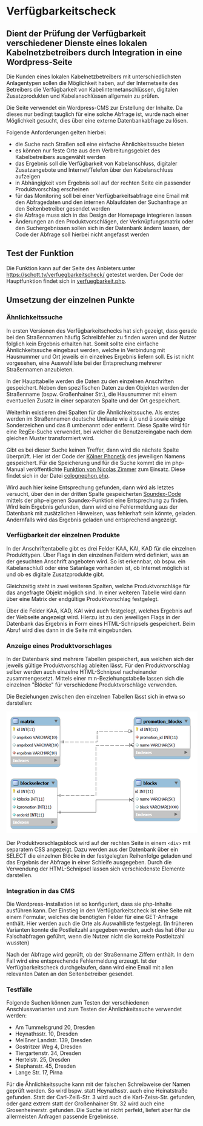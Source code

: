 # Verfügbarkeitscheck
## Dient der Prüfung der Verfügbarkeit verschiedener Dienste eines lokalen Kabelnetzbetreibers durch Integration in eine Wordpress-Seite
Die Kunden eines lokalen Kabelnetzbetreibers mit unterschiedlichsten Anlagentypen sollen die Möglichkeit haben, auf der Internetseite des Betreibers die Verfügbarkeit von Kabelinternetanschlüssen, digitalen Zusatzprodukten und Kabelanschlüssen allgemein zu prüfen.

Die Seite verwendet ein Wordpress-CMS zur Erstellung der Inhalte. Da dieses nur bedingt tauglich für eine solche Abfrage ist, wurde nach einer Möglichkeit gesucht, dies über eine externe Datenbankabfrage zu lösen.

Folgende Anforderungen gelten hierbei:

- die Suche nach Straßen soll eine einfache Ähnlichkeitssuche bieten
- es können nur feste Orte aus dem Verbreitungsgebiet des Kabelbetreibers ausgewählt werden
- das Ergebnis soll die Verfügbarkeit von Kabelanschluss, digitaler Zusatzangebote und Internet/Telefon über den Kabelanschluss aufzeigen
- in Abhängigkeit vom Ergebnis soll auf der rechten Seite ein passender Produktvorschlag erscheinen
- für das Monitoring soll bei einer Verfügbarkeitsabfrage eine Email mit den Abfragedaten und den internen Ablaufdaten der Suchanfrage an den Seitenbetreiber gesendet werden
- die Abfrage muss sich in das Design der Homepage integrieren lassen
- Änderungen an den Produktvorschlägen, der Verknüpfungsmatrix oder den Suchergebnissen sollen sich in der Datenbank ändern lassen, der Code der Abfrage soll hierbei nicht angefasst werden


## Test der Funktion
Die Funktion kann auf der Seite des Anbieters unter https://schott.tv/verfuegbarkeitscheck/ getestet werden. Der Code der Hauptfunktion findet sich in [verfuegbarkeit.php](/verfuegbarkeit.php).


## Umsetzung der einzelnen Punkte
### Ähnlichkeitssuche
In ersten Versionen des Verfügbarkeitschecks hat sich gezeigt, dass gerade bei den Straßennamen häufig Schreibfehler zu finden waren und der Nutzer folglich kein Ergebnis erhalten hat. Somit sollte eine einfache Ähnlichkeitssuche eingebaut werden, welche in Verbindung mit Hausnummer und Ort jeweils ein einzelnes Ergebnis liefern soll. Es ist nicht vorgesehen, eine Auswahlliste bei der Entsprechung mehrerer Straßennamen anzubieten.

In der Haupttabelle werden die Daten zu den einzelnen Anschriften gespeichert. Neben den spezifischen Daten zu den Objekten werden der Straßenname (bspw. Großenhainer Str.), die Hausnummer mit einem eventuellen Zusatz in einer separaten Spalte und der Ort gespeichert.

Weiterhin existieren drei Spalten für die Ähnlichkeitssuche. Als erstes werden im Straßennamen deutsche Umlaute wie ä,ö und ü sowie einige Sonderzeichen und das ß umbenannt oder entfernt. Diese Spalte wird für eine RegEx-Suche verwendet, bei welcher die Benutzereingabe nach dem gleichen Muster transformiert wird. 

Gibt es bei dieser Suche keinen Treffer, dann wird die nächste Spalte überprüft. Hier ist der Code der [Kölner Phonetik](https://de.wikipedia.org/wiki/K%C3%B6lner_Phonetik) des jeweiligen Namens gespeichert. Für die Speicherung und für die Suche kommt die im php-Manual veröffentlichte [Funktion von Nicolas Zimmer](https://www.php.net/manual/de/function.soundex.php#84881) zum Einsatz. Diese findet sich in der Datei [colognephon.php](include/colognephon.php).

Wird auch hier keine Entsprechung gefunden, dann wird als letztes versucht, über den in der dritten Spalte gespeicherten [Soundex-Code](https://de.wikipedia.org/wiki/Soundex) mittels der php-eigenen Soundex-Funktion eine Entsprechung zu finden. Wird kein Ergebnis gefunden, dann wird eine Fehlermeldung aus der Datenbank mit zusätzlichen Hinweisen, was fehlerhaft sein könnte, geladen. Andernfalls wird das Ergebnis geladen und entsprechend angezeigt.


### Verfügbarkeit der einzelnen Produkte
In der Anschriftentabelle gibt es drei Felder KAA, KAI, KAD für die einzelnen Produkttypen. Über Flags in den einzelnen Feldern wird definiert, was an der gesuchten Anschrift angeboten wird. So ist erkennbar, ob bspw. ein Kabelanschluß oder eine Satanlage vorhanden ist, ob Internet möglich ist und ob es digitale Zusatzprodukte gibt. 

Gleichzeitig steht in zwei weiteren Spalten, welche Produktvorschläge für das angefragte Objekt möglich sind. In einer weiteren Tabelle wird dann über eine Matrix der endgültige Produktvorschlag festgelegt. 

Über die Felder KAA, KAD, KAI wird auch festgelegt, welches Ergebnis auf der Webseite angezeigt wird. Hierzu ist zu den jeweiligen Flags in der Datenbank das Ergebnis in Form eines HTML-Schnipsels gespeichert. Beim Abruf wird dies dann in die Seite mit eingebunden.

### Anzeige eines Produktvorschlages
In der Datenbank sind mehrere Tabellen gespeichert, aus welchen sich der jeweils gültige Produktvorschlag ableiten lässt. Für den Produktvorschlag selber werden auch einzelne HTML-Schnipsel nacheinander zusammengesetzt. Mittels einer m:n-Beziehungstabelle lassen sich die einzelnen "Blöcke" für verschiedene Produktvorschläge verwenden.

Die Beziehungen zwischen den einzelnen Tabellen lässt sich in etwa so darstellen:

![](erd_promotion_tables.png?raw=true)

Der Produktvorschlagsblock wird auf der rechten Seite in einem `<div>` mit separatem CSS angezeigt. Dazu werden aus der Datenbank über ein SELECT die einzelnen Blöcke in der festgelegten Reihenfolge geladen und das Ergebnis der Abfrage in einer Schleife ausgegeben. Durch die Verwendung der HTML-Schnipsel lassen sich verschiedenste Elemente darstellen.

### Integration in das CMS
Die Wordpress-Installation ist so konfiguriert, dass sie php-Inhalte ausführen kann. Der Einstieg in den Verfügbarkeitscheck ist eine Seite mit einem Formular, welches die benötigten Felder für eine GET-Anfrage enthält. Hier werden auch die Orte als Auswahlliste festgelegt. (In früheren Varianten konnte die Postleitzahl angegeben werden, auch das hat öfter zu Falschabfragen geführt, wenn die Nutzer nicht die korrekte Postleitzahl wussten)

Nach der Abfrage wird geprüft, ob der Straßenname Ziffern enthält. In dem Fall wird eine entsprechende Fehlermeldung erzeugt. Ist der Verfügbarkeitscheck durchgelaufen, dann wird eine Email mit allen relevanten Daten an den Seitenbetreiber gesendet.

### Testfälle
Folgende Suchen können zum Testen der verschiedenen Anschlussvarianten und zum Testen der Ähnlichkeitssuche verwendet werden:
- Am Tummelsgrund 20, Dresden
- Heynathsstr. 10, Dresden
- Meißner Landstr. 139, Dresden
- Gostritzer Weg 4, Dresden
- Tiergartenstr. 34, Dresden
- Hertelstr. 25, Dresden
- Stephanstr. 45, Dresden
- Lange Str. 17, Pirna

Für die Ähnlichkeitssuche kann mit der falschen Schreibweise der Namen geprüft werden. So wird bspw. statt Heynathsstr. auch eine Heinatstraße gefunden. Statt der Carl-Zeiß-Str. 3 wird auch die Karl-Zeiss-Str. gefunden, oder ganz extrem statt der Großenhainer Str. 32 wird auch eine Grosenheinerstr. gefunden. Die Suche ist nicht perfekt, liefert aber für die allermeisten Anfragen passende Ergebnisse.


